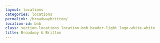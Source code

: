 ```yaml
---
layout: locations
categories: locations
permalink: /broadwaybritton/
location-id: bnb
class: section-locations location-bnb header-light logo-white-white
title: Broadway & Britton
---
```

